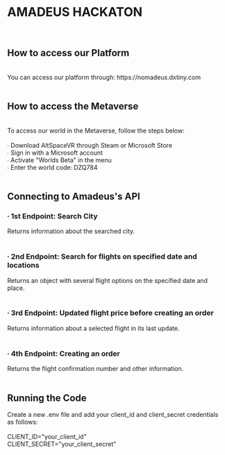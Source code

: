 # AMADEUS HACKATON
<br/>

## How to access our Platform
<br />
You can access our platform through: https://nomadeus.dxtiny.com <br/>
<br />

## How to access the Metaverse
<br />
To access our world in the Metaverse, follow the steps below:
<br/>
<br/>
∙ Download AltSpaceVR through Steam or Microsoft Store <br />
∙ Sign in with a Microsoft account <br />
∙ Activate "Worlds Beta" in the menu <br />
∙ Enter the world code: DZQ784 <br />
<br />

## Connecting to Amadeus's API
### ∙ 1st Endpoint: Search City
Returns information about the searched city.    
<br />

### ∙ 2nd Endpoint: Search for flights on specified date and locations
Returns an object with several flight options on the specified date and place.  
<br />

### ∙ 3rd Endpoint: Updated flight price before creating an order
Returns information about a selected flight in its last update.  
<br />

### ∙ 4th Endpoint: Creating an order
Returns the flight confirmation number and other information.  
<br />

## Running the Code
Create a new .env file and add your client_id and client_secret credentials as follows: <br />
<br />
CLIENT_ID="your_client_id" <br/>
CLIENT_SECRET="your_client_secret"


